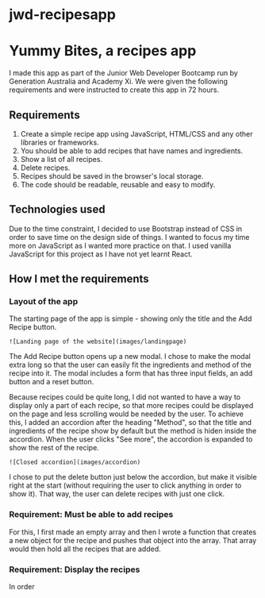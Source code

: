 # jwd-recipesapp

# Yummy Bites, a recipes app

I made this app as part of the Junior Web Developer Bootcamp run by Generation Australia and Academy Xi. We were given the following requirements and were instructed to create this app in 72 hours.

## Requirements

1. Create a simple recipe app using JavaScript, HTML/CSS and any other libraries or frameworks.
2. You should be able to add recipes that have names and ingredients.
3. Show a list of all recipes.
4. Delete recipes.
5. Recipes should be saved in the browser's local storage.
6. The code should be readable, reusable and easy to modify.

## Technologies used

Due to the time constraint, I decided to use Bootstrap instead of CSS in order to save time on the design side of things. I wanted to focus my time more on JavaScript as I wanted more practice on that. I used vanilla JavaScript for this project as I have not yet learnt React.

## How I met the requirements

### Layout of the app

The starting page of the app is simple - showing only the title and the Add Recipe button.

    ![Landing page of the website](images/landingpage)

The Add Recipe button opens up a new modal. I chose to make the modal extra long so that the user can easily fit the ingredients and method of the recipe into it. The modal includes a form that has three input fields, an add button and a reset button.

Because recipes could be quite long, I did not wanted to have a way to display only a part of each recipe, so that more recipes could be displayed on the page and less scrolling would be needed by the user. To achieve this, I added an accordion after the heading "Method", so that the title and ingredients of the recipe show by default but the method is hiden inside the accordion. When the user clicks "See more", the accordion is expanded to show the rest of the recipe.

    ![Closed accordion](images/accordion)

I chose to put the delete button just below the accordion, but make it visible right at the start (without requiring the user to click anything in order to show it). That way, the user can delete recipes with just one click.

### Requirement: Must be able to add recipes

For this, I first made an empty array and then I wrote a function that creates a new object for the recipe and pushes that object into the array. That array would then hold all the recipes that are added.

### Requirement: Display the recipes

In order
